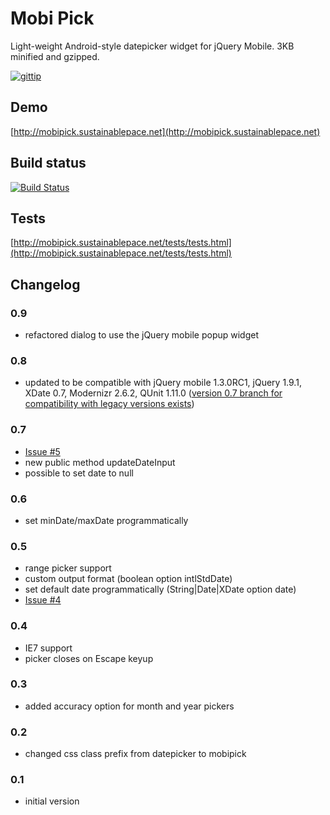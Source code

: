 Mobi Pick
=========

Light-weight Android-style datepicker widget for jQuery Mobile. 3KB minified and gzipped.

 [![gittip](http://i.imgur.com/lg9rx9w.png)](https://www.gittip.com/sustainablepace)

Demo
----

[http://mobipick.sustainablepace.net](http://mobipick.sustainablepace.net)

Build status
------------
[![Build Status](https://travis-ci.org/sustainablepace/mobipick.png?branch=master)](https://travis-ci.org/sustainablepace/mobipick)

Tests
-----
[http://mobipick.sustainablepace.net/tests/tests.html](http://mobipick.sustainablepace.net/tests/tests.html)

Changelog
---------
### 0.9 ###
* refactored dialog to use the jQuery mobile popup widget

### 0.8 ###
* updated to be compatible with jQuery mobile 1.3.0RC1, jQuery 1.9.1, XDate 0.7, Modernizr 2.6.2, QUnit 1.11.0 ([version 0.7 branch for compatibility with legacy versions exists](https://github.com/sustainablepace/mobipick/tree/jqm-1.0))

### 0.7 ###
* [Issue #5](https://github.com/sustainablepace/mobipick/issues/5)
* new public method updateDateInput
* possible to set date to null

### 0.6 ###
* set minDate/maxDate programmatically

### 0.5 ###
* range picker support
* custom output format (boolean option intlStdDate)
* set default date programmatically (String|Date|XDate option date)
* [Issue #4](https://github.com/sustainablepace/mobipick/issues/4)

### 0.4 ###

* IE7 support
* picker closes on Escape keyup

### 0.3 ###

 * added accuracy option for month and year pickers

### 0.2 ###

 * changed css class prefix from datepicker to mobipick

### 0.1 ###

 * initial version


